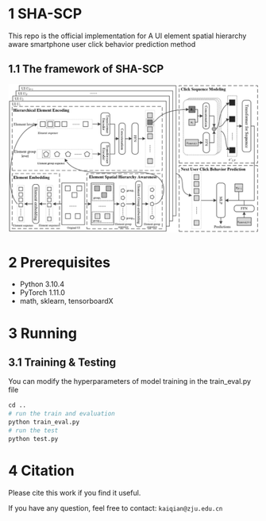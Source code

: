 # 1 SHA-SCP
This repo is the official implementation for A UI element spatial hierarchy aware smartphone user click behavior prediction method
## 1.1 The framework of SHA-SCP
![Example Image](./SHA-SCP-frame.jpg)

# 2 Prerequisites
- Python 3.10.4
- PyTorch 1.11.0
- math, sklearn, tensorboardX

# 3 Running

## 3.1 Training & Testing

You can modify the hyperparameters of model training in the train_eval.py file
```python
cd ..
# run the train and evaluation
python train_eval.py
# run the test
python test.py
```

# 4 Citation

Please cite this work if you find it useful.

If you have any question, feel free to contact: `kaiqian@zju.edu.cn`
